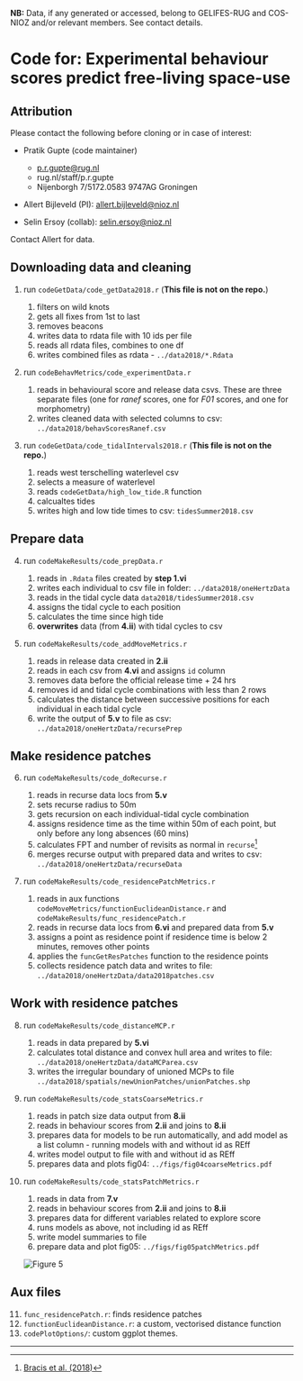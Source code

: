 **NB:** Data, if any generated or accessed, belong to GELIFES-RUG and COS-NIOZ and/or relevant members. See contact details.

# Code for: Experimental behaviour scores predict free-living space-use

## Attribution

Please contact the following before cloning or in case of interest:

- Pratik Gupte (code maintainer)
  - p.r.gupte@rug.nl
  - rug.nl/staff/p.r.gupte
  - Nijenborgh 7/5172.0583 9747AG Groningen

- Allert Bijleveld (PI): allert.bijleveld@nioz.nl

- Selin Ersoy (collab): selin.ersoy@nioz.nl

Contact Allert for data.

## Downloading data and cleaning

1. run `codeGetData/code_getData2018.r` (**This file is not on the repo.**)
    1. filters on wild knots
    2. gets all fixes from 1st to last
    3. removes beacons
    4. writes data to rdata file with 10 ids per file
    5. reads all rdata files, combines to one df
    6. writes combined files as rdata - `../data2018/*.Rdata`

2. run `codeBehavMetrics/code_experimentData.r`
    1. reads in behavioural score and release data csvs. These are three separate files (one for _ranef_ scores, one for _F01_ scores, and one for morphometry)
    2. writes cleaned data with selected columns to csv: `../data2018/behavScoresRanef.csv`


3. run `codeGetData/code_tidalIntervals2018.r` (**This file is not on the repo.**)
    1. reads west terschelling waterlevel csv
    2. selects a measure of waterlevel
    3. reads `codeGetData/high_low_tide.R` function
    4. calcualtes tides
    5. writes high and low tide times to csv: `tidesSummer2018.csv`

## Prepare data

4. run `codeMakeResults/code_prepData.r`
    1. reads in `.Rdata` files created by **step 1.vi**
    2. writes each individual to csv file in folder: `../data2018/oneHertzData`
    3. reads in the tidal cycle data `data2018/tidesSummer2018.csv`
    4. assigns the tidal cycle to each position
    5. calculates the time since high tide
    6. **overwrites** data (from **4.ii**) with tidal cycles to csv

5. run `codeMakeResults/code_addMoveMetrics.r`
    1. reads in release data created in **2.ii**
    2. reads in each csv from **4.vi** and assigns `id` column
    3. removes data before the official release time + 24 hrs
    4. removes id and tidal cycle combinations with less than 2 rows
    5. calculates the distance between successive positions for each individual in each tidal cycle
    6. write the output of **5.v** to file as csv: `../data2018/oneHertzData/recursePrep`

## Make residence patches

6. run `codeMakeResults/code_doRecurse.r`
    1. reads in recurse data locs from **5.v**
    2. sets recurse radius to 50m
    3. gets recursion on each individual-tidal cycle combination
    4. assigns residence time as the time within 50m of each point, but only before any long absences (60 mins)
    5. calculates FPT and number of revisits as normal in `recurse`[^1]
    6. merges recurse output with prepared data and writes to csv: `../data2018/oneHertzData/recurseData`

7. run `codeMakeResults/code_residencePatchMetrics.r`
    1. reads in aux functions `codeMoveMetrics/functionEuclideanDistance.r` and `codeMakeResults/func_residencePatch.r`
    2. reads in recurse data locs from **6.vi** and prepared data from **5.v**
    3. assigns a point as residence point if residence time is below 2 minutes, removes other points
    4. applies the `funcGetResPatches` function to the residence points
    5. collects residence patch data and writes to file: `../data2018/oneHertzData/data2018patches.csv`

## Work with residence patches

8. run `codeMakeResults/code_distanceMCP.r`
    1. reads in data prepared by **5.vi**
    2. calculates total distance and convex hull area and writes to file: `../data2018/oneHertzData/dataMCParea.csv`
    3. writes the irregular boundary of unioned MCPs to file `../data2018/spatials/newUnionPatches/unionPatches.shp`

9. run `codeMakeResults/code_statsCoarseMetrics.r`
    1. reads in patch size data output from **8.ii**
    2. reads in behaviour scores from **2.ii** and joins to **8.ii**
    3. prepares data for models to be run automatically, and add model as a list column - running models with and without id as REff
    4. writes model output to file with and without id as REff
    5. prepares data and plots fig04: `../figs/fig04coarseMetrics.pdf`

10. run `codeMakeResults/code_statsPatchMetrics.r`
    1. reads in data from **7.v**
    2. reads in behaviour scores from **2.ii** and joins to **8.ii**
    3. prepares data for different variables related to explore score
    4. runs models as above, not including id as REff
    5. write model summaries to file
    6. prepare data and plot fig05: `../figs/fig05patchMetrics.pdf`

    ![Figure 5](https://raw.githubusercontent.com/pratikunterwegs/redknotMoveWaddensea/devBranch/knots_code/figs/fig-1.png)


## Aux files

11. `func_residencePatch.r`: finds residence patches
12. `functionEuclideanDistance.r`: a custom, vectorised distance function
13. `codePlotOptions/`: custom ggplot themes.

---

[^1]: [Bracis et al. (2018)](https://onlinelibrary.wiley.com/doi/abs/10.1111/ecog.03618)
